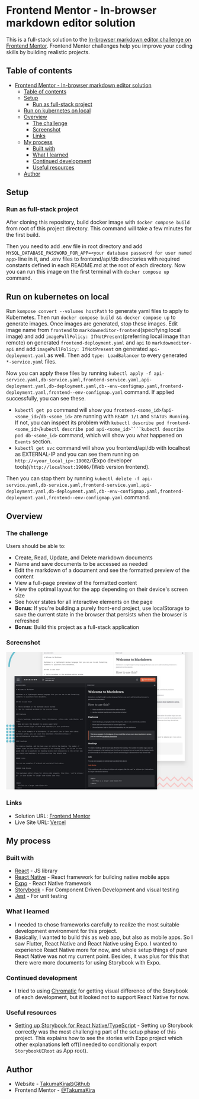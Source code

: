 # Frontend Mentor - In-browser markdown editor solution

This is a full-stack solution to the [In-browser markdown editor challenge on Frontend Mentor](https://www.frontendmentor.io/challenges/inbrowser-markdown-editor-r16TrrQX9). Frontend Mentor challenges help you improve your coding skills by building realistic projects.

## Table of contents

- [Frontend Mentor - In-browser markdown editor solution](#frontend-mentor---in-browser-markdown-editor-solution)
  - [Table of contents](#table-of-contents)
  - [Setup](#setup)
    - [Run as full-stack project](#run-as-full-stack-project)
  - [Run on kubernetes on local](#run-on-kubernetes-on-local)
  - [Overview](#overview)
    - [The challenge](#the-challenge)
    - [Screenshot](#screenshot)
    - [Links](#links)
  - [My process](#my-process)
    - [Built with](#built-with)
    - [What I learned](#what-i-learned)
    - [Continued development](#continued-development)
    - [Useful resources](#useful-resources)
  - [Author](#author)

## Setup

### Run as full-stack project

After cloning this repository, build docker image with ``docker compose build`` from root of this project directory. This command will take a few minutes for the first build.

Then you need to add .env file in root directory and add ``MYSQL_DATABASE_PASSWORD_FOR_APP=<your database password for user named app>`` line in it, and .env files to frontend/api/db directories with required constants defined in each README.md at the root of each directory. Now you can run this image on the first terminal with ``docker compose up`` command.

## Run on kubernetes on local

Run ``kompose convert --volumes hostPath`` to generate yaml files to apply to Kubernetes.
Then run ``docker compose build && docker compose up`` to generate images. Once images are generated, stop these images.
Edit image name from ``frontend`` to ``markdowneditor-frontend``(specifying local image) and add ``imagePullPolicy: IfNotPresent``(preferring local image than remote) on generated ``frontend-deployment.yaml`` and ``api`` to ``markdowneditor-api`` and add ``imagePullPolicy: IfNotPresent`` on generated ``api-deployment.yaml`` as well.
Then add ``type: LoadBalancer`` to every generated ``*-service.yaml`` files.

Now you can apply these files by running ``kubectl apply -f api-service.yaml,db-service.yaml,frontend-service.yaml,api-deployment.yaml,db-deployment.yaml,db--env-configmap.yaml,frontend-deployment.yaml,frontend--env-configmap.yaml`` command.
If applied successfully, you can see these.

- ``kubectl get po`` command will show you ``frontend-<some_id>``/``api-<some_id>``/``db-<some_id>`` are running with ``READY 1/1`` and ``STATUS Running``. If not, you can inspect its problem with ``kubectl describe pod frontend-<some_id>``/``kubectl describe pod api-<some_id>````kubectl describe pod db-<some_id>`` command, which will show you what happened on ``Events`` section.
- ``kubectl get svc`` command will show you frontend/api/db with localhost as EXTERNAL-IP and you can see them running on ``http://<your_local_ip>:19002/``(Expo developer tools)/``http://localhost:19006/``(Web version frontend).

Then you can stop them by running ``kubectl delete -f api-service.yaml,db-service.yaml,frontend-service.yaml,api-deployment.yaml,db-deployment.yaml,db--env-configmap.yaml,frontend-deployment.yaml,frontend--env-configmap.yaml`` command.

## Overview

### The challenge

Users should be able to:

- Create, Read, Update, and Delete markdown documents
- Name and save documents to be accessed as needed
- Edit the markdown of a document and see the formatted preview of the content
- View a full-page preview of the formatted content
- View the optimal layout for the app depending on their device's screen size
- See hover states for all interactive elements on the page
- **Bonus**: If you're building a purely front-end project, use localStorage to save the current state in the browser that persists when the browser is refreshed
- **Bonus**: Build this project as a full-stack application

### Screenshot

![](./preview.jpg)
<!-- ![](./screenshot.jpg) TODO: Switch from preview.jpg above to this line when I got my own screenshot.jpg -->

### Links

- Solution URL: [Frontend Mentor](https://www.frontendmentor.io/challenges/inbrowser-markdown-editor-r16TrrQX9/hub/inbrowser-markdown-editor-HkEJ07cE9)
- Live Site URL: [Vercel](https://markdown-editor-git-master-takumakira.vercel.app/)

## My process

### Built with

- [React](https://reactjs.org/) - JS library
- [React Native](https://reactnative.dev/) - React framework for building native mobile apps
- [Expo](https://docs.expo.dev/) - React Native framework
- [Storybook](https://storybook.js.org/) - For Component Driven Development and visual testing
- [Jest](https://jestjs.io/) - For unit testing

### What I learned

- I needed to chose frameworks carefully to realize the most suitable development environment for this project.
- Basically, I wanted to build this as web app, but also as mobile apps. So I saw Flutter, React Native and React Native using Expo. I wanted to experience React Native more for now, and whole setup things of pure React Native was not my current point. Besides, it was plus for this that there were more documents for using Storybook with Expo.

### Continued development

- I tried to using [Chromatic](https://www.chromatic.com/) for getting visual difference of the Storybook of each development, but it looked not to support React Native for now.

### Useful resources

- [Setting up Storybook for React Native/TypeScript](https://dev.to/risafj/setting-up-storybook-for-react-native-typescript-server-loader-ios-android-3b0i) - Setting up Storybook correctly was the most challenging part of the setup phase of this project. This explains how to see the stories with Expo project which other explanations left off(I needed to conditionally export ``StorybookUIRoot`` as App root).

## Author

- Website - [TakumaKira@Github](https://github.com/TakumaKira)
- Frontend Mentor - [@TakumaKira](https://www.frontendmentor.io/profile/TakumaKira)
